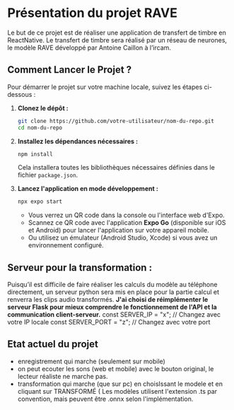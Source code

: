 # Présentation du projet **RAVE**

Le but de ce projet est de réaliser une application de transfert de timbre en
ReactNative. Le transfert de timbre sera réalisé par un réseau de neurones, le modèle
RAVE développé par Antoine Caillon à l’ircam. 


## **Comment Lancer le Projet ?**
Pour démarrer le projet sur votre machine locale, suivez les étapes ci-dessous :

1. **Clonez le dépôt :**
   ```bash
   git clone https://github.com/votre-utilisateur/nom-du-repo.git
   cd nom-du-repo
   ```

2. **Installez les dépendances nécessaires :**
   ```bash
   npm install
   ```
   Cela installera toutes les bibliothèques nécessaires définies dans le fichier `package.json`.

3. **Lancez l'application en mode développement :**
   ```bash
   npx expo start
   ```
   - Vous verrez un QR code dans la console ou l'interface web d'Expo.
   - Scannez ce QR code avec l'application **Expo Go** (disponible sur iOS et Android) pour lancer l'application sur votre appareil mobile.
   - Ou utilisez un émulateur (Android Studio, Xcode) si vous avez un environnement configuré.

## **Serveur pour la transformation :**

 Puisqu’il est difficile de faire réaliser les calculs du modèle au téléphone directement,
un serveur python sera mis en place pour la partie calcul et renverra les clips audio
transformés. 
**J'ai choisi de réimplémenter le serveur Flask pour mieux comprendre le fonctionnement de l'API et la communication client-serveur.** 
const SERVER_IP   = "x"; // Changez avec votre IP locale
const SERVER_PORT = "z"; // Changez avec votre port


## **Etat actuel du projet**
- enregistrement qui marche (seulement sur mobile)
- on peut ecouter les sons (web et mobile) avec le bouton original, le lecteur réaliste ne marche pas.
- transformation qui marche (que sur pc) en choisIssant le modele et en cliquant sur TRANSFORMÉ ( Les modèles utilisent l'extension .ts par convention, 
mais peuvent être .onnx selon l'implémentation.
